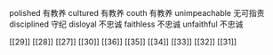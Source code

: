 




polished 有教养
cultured 有教养
couth 有教养
unimpeachable 无可指责
disciplined 守纪
disloyal 不忠诚
faithless 不忠诚
unfaithful 不忠诚

[[29]]
[[28]]
[[27]]
[[30]]
[[36]]
[[35]]
[[34]]
[[33]]
[[32]]
[[31]]